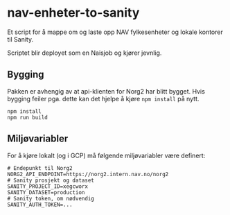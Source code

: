 # nav-enheter-to-sanity

Et script for å mappe om og laste opp NAV fylkesenheter og lokale kontorer til Sanity.

Scriptet blir deployet som en Naisjob og kjører jevnlig.

## Bygging

Pakken er avhengig av at api-klienten for Norg2 har blitt bygget.
Hvis bygging feiler pga. dette kan det hjelpe å kjøre `npm install` på nytt.

```
npm install
npm run build
```

## Miljøvariabler

For å kjøre lokalt (og i GCP) må følgende miljøvariabler være definert:

```
# Endepunkt til Norg2
NORG2_API_ENDPOINT=https://norg2.intern.nav.no/norg2
# Sanity prosjekt og dataset
SANITY_PROJECT_ID=xegcworx
SANITY_DATASET=production
# Sanity token, om nødvendig
SANITY_AUTH_TOKEN=...
```

